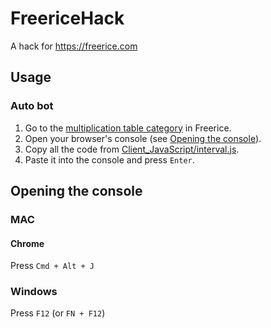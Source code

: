 # FreericeHack
A hack for https://freerice.com

## Usage
### Auto bot
1. Go to the [multiplication table category](https://freerice.com/categories/multiplication-table) in Freerice.
1. Open your browser's console (see [Opening the console](#opening-the-console)).
1. Copy all the code from [Client_JavaScript/interval.js](Client_JavaScript/interval.js).
1. Paste it into the console and press `Enter`.


## Opening the console
### MAC
#### Chrome
Press `Cmd + Alt + J`
### Windows
Press `F12` (or `FN + F12`)
